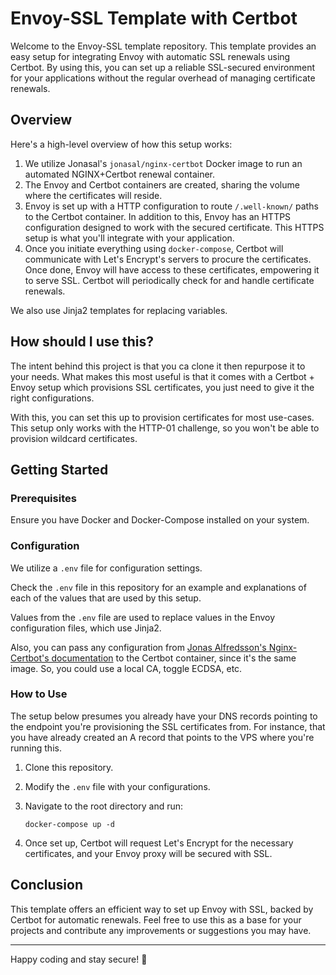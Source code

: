 # Envoy-SSL Template with Certbot

Welcome to the Envoy-SSL template repository. This template provides an easy setup for integrating Envoy with automatic SSL renewals using Certbot. By using this, you can set up a reliable SSL-secured environment for your applications without the regular overhead of managing certificate renewals.

## Overview

Here's a high-level overview of how this setup works:

1. We utilize Jonasal's `jonasal/nginx-certbot` Docker image to run an automated NGINX+Certbot renewal container.
2. The Envoy and Certbot containers are created, sharing the volume where the certificates will reside.
3. Envoy is set up with a HTTP configuration to route `/.well-known/` paths to the Certbot container. In addition to this, Envoy has an HTTPS configuration designed to work with the secured certificate. This HTTPS setup is what you'll integrate with your application.
4. Once you initiate everything using `docker-compose`, Certbot will communicate with Let's Encrypt's servers to procure the certificates. Once done, Envoy will have access to these certificates, empowering it to serve SSL. Certbot will periodically check for and handle certificate renewals.


We also use Jinja2 templates for replacing variables.

## How should I use this?

The intent behind this project is that you ca clone it then repurpose it to your needs. What makes this most useful is that it comes with a Certbot + Envoy setup which provisions SSL certificates, you just need to give it the right configurations.

With this, you can set this up to provision certificates for most use-cases. This setup only works with the HTTP-01 challenge, so you won't be able to provision wildcard certificates.

## Getting Started

### Prerequisites

Ensure you have Docker and Docker-Compose installed on your system.

### Configuration

We utilize a `.env` file for configuration settings.

Check the `.env` file in this repository for an example and explanations of each of the values that are used by this setup.

Values from the `.env` file are used to replace values in the Envoy configuration files, which use Jinja2.

Also, you can pass any configuration from [Jonas Alfredsson's Nginx-Certbot's documentation](https://github.com/JonasAlfredsson/docker-nginx-certbot) to the Certbot container, since it's the same image. So, you could use a local CA, toggle ECDSA, etc.

### How to Use

The setup below presumes you already have your DNS records pointing to the endpoint you're provisioning the SSL certificates from. For instance, that you have already created an A record that points to the VPS where you're running this.

1. Clone this repository.
2. Modify the `.env` file with your configurations.
3. Navigate to the root directory and run:

   ```
   docker-compose up -d
   ```

4. Once set up, Certbot will request Let's Encrypt for the necessary certificates, and your Envoy proxy will be secured with SSL.

## Conclusion

This template offers an efficient way to set up Envoy with SSL, backed by Certbot for automatic renewals. Feel free to use this as a base for your projects and contribute any improvements or suggestions you may have.

---

Happy coding and stay secure! 🚀